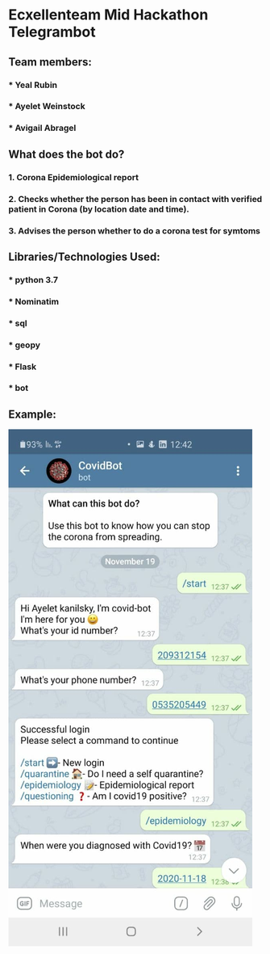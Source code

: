 # Ecxellenteam Mid Hackathon Telegrambot
## Team members:
### * Yeal Rubin
### * Ayelet Weinstock
### * Avigail Abragel
## What does the bot do?
### 1. Corona Epidemiological report 
### 2. Checks whether the person has been in contact with verified patient in Corona (by location date and time).
### 3. Advises the person whether to do a corona test for symtoms
## Libraries/Technologies Used:
### * python 3.7
### * Nominatim
### * sql
### * geopy
### * Flask
### * bot
## Example:
![alt text](./Example.jpg)
